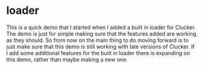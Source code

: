# loader

This is a quick demo that I started when I added a built in loader for Clucker. The demo is just for simple making sure that the features added are working as they should. So from now on the main thing to do moving forward is to just make sure that this demo is still working with late versions of Clucker. If I add some additional features for the built in loader there is expanding on this demo, rather than maybe making a new one.